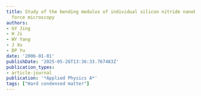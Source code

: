 ```yaml
---
title: Study of the bending modulus of individual silicon nitride nanobelts via atomic
  force microscopy
authors:
- GY Jing
- H Ji
- WY Yang
- J Xu
- DP Yu
date: '2006-01-01'
publishDate: '2025-05-26T13:36:33.767483Z'
publication_types:
- article-journal
publication: '*Applied Physics A*'
tags: ["Hard condensed matter"]
---
```

